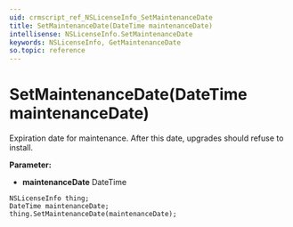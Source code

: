```yaml
---
uid: crmscript_ref_NSLicenseInfo_SetMaintenanceDate
title: SetMaintenanceDate(DateTime maintenanceDate)
intellisense: NSLicenseInfo.SetMaintenanceDate
keywords: NSLicenseInfo, GetMaintenanceDate
so.topic: reference
---
```


# SetMaintenanceDate(DateTime maintenanceDate)

Expiration date for maintenance. After this date, upgrades should refuse to install.

**Parameter:** 
* **maintenanceDate** DateTime

```crmscript
NSLicenseInfo thing;
DateTime maintenanceDate;
thing.SetMaintenanceDate(maintenanceDate);
```

